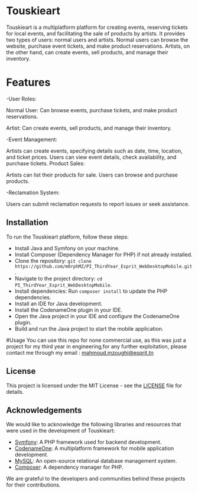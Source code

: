# Touskieart
Touskieart is a multiplatform platform for creating events, reserving tickets for local events, and facilitating the sale of products by artists. It provides two types of users: normal users and artists. Normal users can browse the website, purchase event tickets, and make product reservations. Artists, on the other hand, can create events, sell products, and manage their inventory.


# Features

-User Roles:

Normal User: Can browse events, purchase tickets, and make product reservations.

Artist: Can create events, sell products, and manage their inventory.

-Event Management:

Artists can create events, specifying details such as date, time, location, and ticket prices.
Users can view event details, check availability, and purchase tickets.
Product Sales:

Artists can list their products for sale.
Users can browse and purchase products.

-Reclamation System:

Users can submit reclamation requests to report issues or seek assistance.


## Installation

To run the Touskieart platform, follow these steps:

- Install Java and Symfony on your machine.
- Install Composer (Dependency Manager for PHP) if not already installed.
- Clone the repository: `git clone https://github.com/m0rphMZ/PI_ThirdYear_Esprit_WebDesktopMobile.git`.
- Navigate to the project directory: `cd PI_ThirdYear_Esprit_WebDesktopMobile`.
- Install dependencies: Run `composer install` to update the PHP dependencies.
- Install an IDE for Java development.
- Install the CodenameOne plugin in your IDE.
- Open the Java project in your IDE and configure the CodenameOne plugin.
- Build and run the Java project to start the mobile application.


#Usage
You can use this repo for none commercial use, as this was just a project for my third year in engineering,for any further exploitation, please contact me through my email : mahmoud.mzoughi@esprit.tn

## License
This project is licensed under the MIT License - see the [LICENSE](LICENSE) file for details.


## Acknowledgements

We would like to acknowledge the following libraries and resources that were used in the development of Touskieart:

- [Symfony](https://symfony.com): A PHP framework used for backend development.
- [CodenameOne](https://www.codenameone.com): A multiplatform framework for mobile application development.
- [MySQL](https://www.mysql.com): An open-source relational database management system.
- [Composer](https://getcomposer.org): A dependency manager for PHP.

We are grateful to the developers and communities behind these projects for their contributions.


